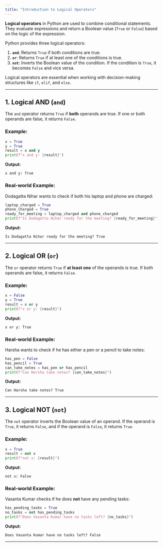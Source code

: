 ```yaml
---
title: "Introduction to Logical Operators"
---
```


**Logical operators** in Python are used to combine conditional statements. They evaluate expressions and return a Boolean value (`True` or `False`) based on the logic of the expression.

Python provides three logical operators:

1. **`and`**: Returns `True` if both conditions are true.
2. **`or`**: Returns `True` if at least one of the conditions is true.
3. **`not`**: Inverts the Boolean value of the condition. If the condition is `True`, it becomes `False` and vice versa.

Logical operators are essential when working with decision-making structures like `if`, `elif`, and `else`.

---

## 1. Logical AND (`and`)

The `and` operator returns `True` if **both** operands are true. If one or both operands are false, it returns `False`.

### Example:
```python
x = True
y = True
result = x and y
print(f"x and y: {result}")
```

**Output:**
```
x and y: True
```

### Real-world Example:
Dodagatta Nihar wants to check if both his laptop and phone are charged:
```python
laptop_charged = True
phone_charged = True
ready_for_meeting = laptop_charged and phone_charged
print(f"Is Dodagatta Nihar ready for the meeting? {ready_for_meeting}")
```

**Output:**
```
Is Dodagatta Nihar ready for the meeting? True
```

---

## 2. Logical OR (`or`)

The `or` operator returns `True` if **at least one** of the operands is true. If both operands are false, it returns `False`.

### Example:
```python
x = False
y = True
result = x or y
print(f"x or y: {result}")
```

**Output:**
```
x or y: True
```

### Real-world Example:
Harsha wants to check if he has either a pen or a pencil to take notes:
```python
has_pen = False
has_pencil = True
can_take_notes = has_pen or has_pencil
print(f"Can Harsha take notes? {can_take_notes}")
```

**Output:**
```
Can Harsha take notes? True
```

---

## 3. Logical NOT (`not`)

The `not` operator inverts the Boolean value of an operand. If the operand is `True`, it returns `False`, and if the operand is `False`, it returns `True`.

### Example:
```python
x = True
result = not x
print(f"not x: {result}")
```

**Output:**
```
not x: False
```

### Real-world Example:
Vasanta Kumar checks if he does **not** have any pending tasks:
```python
has_pending_tasks = True
no_tasks = not has_pending_tasks
print(f"Does Vasanta Kumar have no tasks left? {no_tasks}")
```

**Output:**
```
Does Vasanta Kumar have no tasks left? False
```

---